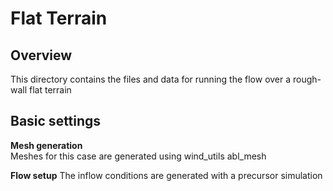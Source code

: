 # Flat Terrain 

## Overview
This directory contains the files and data for running the flow over a rough-wall flat terrain 

## Basic settings

**Mesh generation**  
Meshes for this case are generated using wind_utils abl_mesh 

**Flow setup**
The inflow conditions are generated with a precursor simulation

